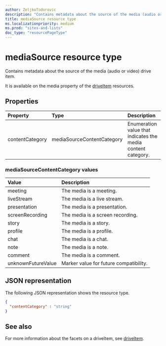 ```yaml
---
author: ZeljkoTodorovic
description: "Contains metadata about the source of the media (audio or video) drive item."
title: mediaSource resource type
ms.localizationpriority: medium
ms.prod: "sites-and-lists"
doc_type: "resourcePageType"
---
```

# mediaSource resource type

Contains metadata about the source of the media (audio or video) drive item.

It is available on the media property of the [driveItem](driveitem.md) resources.

## Properties

| Property                 | Type                       | Description                                                                                      |
| :----------------------- | :------------------------  | :----------------------------------------------------------------------------------------------- |
| contentCategory          | mediaSourceContentCategory | Enumeration value that indicates the media content category.                                     |

### mediaSourceContentCategory values

| Value               | Description                                         |
|:------------------- |:----------------------------------------------------|
| meeting             | The media is a meeting.                             |
| liveStream          | The media is a live stream.                         |
| presentation        | The media is a presentation.                        |
| screenRecording     | The media is a screen recording.                    |
| story               | The media is a story.                               |
| profile             | The media is a profile.                             |
| chat                | The media is a chat.                                |
| note                | The media is a note.                                |
| comment             | The media is a comment.                             |
| unknownFutureValue  | Marker value for future compatibility.              |

## JSON representation

The following JSON representation shows the resource type.
<!-- {
  "blockType": "resource",
  "optionalProperties": [
    "contentCategory"
  ],
  "@odata.type": "microsoft.graph.mediaSource"
}-->

```json
{
  "contentCategory" : "string"
}
```

## See also

For more information about the facets on a driveItem, see [driveItem](driveitem.md).

<!-- {
  "type": "#page.annotation",
  "description": "The mediaSource facet provides information about drive item source.",
  "keywords": "mediaSource,client,media info,onedrive",
  "section": "documentation",
  "tocPath": "Facets/MediaSource"
} -->
